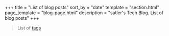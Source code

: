 +++
title = "List of blog posts"
sort_by = "date"
template = "section.html"
page_template = "blog-page.html"
description = "satler's Tech Blog. List of blog posts"
+++

> List of [tags](/tags/)
